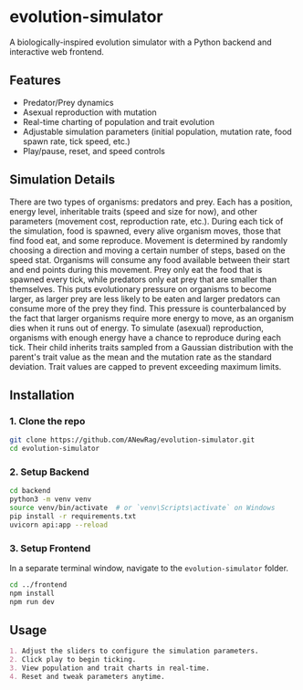 # evolution-simulator
A biologically-inspired evolution simulator with a Python backend and interactive web frontend.

## Features
- Predator/Prey dynamics
- Asexual reproduction with mutation
- Real-time charting of population and trait evolution
- Adjustable simulation parameters (initial population, mutation rate, food spawn rate, tick speed, etc.)
- Play/pause, reset, and speed controls

## Simulation Details
There are two types of organisms: predators and prey. Each has a position, energy level, inheritable traits (speed and size for now), and other parameters (movement cost, reproduction rate, etc.). During each tick of the simulation, food is spawned, every alive organism moves, those that find food eat, and some reproduce. Movement is determined by randomly choosing a direction and moving a certain number of steps, based on the speed stat. Organisms will consume any food available between their start and end points during this movement. Prey only eat the food that is spawned every tick, while predators only eat prey that are smaller than themselves. This puts evolutionary pressure on organisms to become larger, as larger prey are less likely to be eaten and larger predators can consume more of the prey they find. This pressure is counterbalanced by the fact that larger organisms require more energy to move, as an organism dies when it runs out of energy. To simulate (asexual) reproduction, organisms with enough energy have a chance to reproduce during each tick. Their child inherits traits sampled from a Gaussian distribution with the parent's trait value as the mean and the mutation rate as the standard deviation. Trait values are capped to prevent exceeding maximum limits.

## Installation
### 1. Clone the repo
```bash
git clone https://github.com/ANewRag/evolution-simulator.git
cd evolution-simulator
```
### 2. Setup Backend
```bash
cd backend
python3 -m venv venv
source venv/bin/activate  # or `venv\Scripts\activate` on Windows
pip install -r requirements.txt
uvicorn api:app --reload
```
### 3. Setup Frontend
In a separate terminal window, navigate to the `evolution-simulator` folder.
```bash
cd ../frontend
npm install
npm run dev
```


## Usage
```markdown
1. Adjust the sliders to configure the simulation parameters.
2. Click play to begin ticking.
3. View population and trait charts in real-time.
4. Reset and tweak parameters anytime.
```
